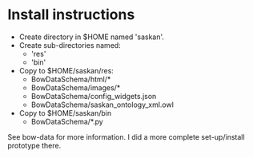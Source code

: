 # Install instructions

- Create directory in $HOME named 'saskan'.
- Create sub-directories named:
  - 'res'
  - 'bin'
- Copy to $HOME/saskan/res:
  - BowDataSchema/html/*
  - BowDataSchema/images/*
  - BowDataSchema/config_widgets.json
  - BowDataSchema/saskan_ontology_xml.owl
- Copy to $HOME/saskan/bin
  - BowDataSchema/*.py

See bow-data for more information.
I did a more complete set-up/install prototype there.

